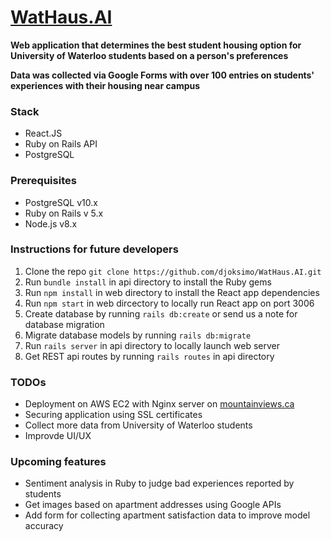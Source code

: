 # [WatHaus.AI](mountainviews.ca)

**Web application that determines the best student housing option for University of Waterloo students based on a person's preferences**

**Data was collected via Google Forms with over 100 entries on students' experiences with their housing near campus**

### Stack

* React.JS
* Ruby on Rails API
* PostgreSQL

### Prerequisites

* PostgreSQL v10.x
* Ruby on Rails v 5.x
* Node.js v8.x

### Instructions for future developers

1. Clone the repo ```git clone https://github.com/djoksimo/WatHaus.AI.git ```
2. Run ```bundle install``` in api directory to install the Ruby gems
3. Run ```npm install``` in web directory to install the React app dependencies
4. Run ```npm start``` in web dircectory to locally run React app on port 3006
5. Create database by running ```rails db:create``` or send us a note for database migration
6. Migrate database models by running ```rails db:migrate```
5. Run ```rails server``` in api directory to locally launch web server
6. Get REST api routes by running ```rails routes``` in api directory

### TODOs

* Deployment on AWS EC2 with Nginx server on [mountainviews.ca](https://mountainview.ca)
* Securing application using SSL certificates
* Collect more data from University of Waterloo students
* Improvde UI/UX

### Upcoming features

* Sentiment analysis in Ruby to judge bad experiences reported by students
* Get images based on apartment addresses using Google APIs
* Add form for collecting apartment satisfaction data to improve model accuracy
